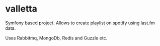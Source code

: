 valletta
========

Symfony based project.
Allows to create playlist on spotify using last.fm data.

Uses Rabbitmq, MongoDb, Redis and Guzzle etc.
